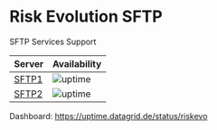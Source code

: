 # Risk Evolution SFTP
SFTP Services Support

| Server                                                        | Availability                                                                       
|---------------------------------------------------------------|----------------------------------------------------------------------------------
| [SFTP1](https://sshcheck.com/server/sftp1.riskevolution.com/) | ![uptime](https://uptime.datagrid.de/api/badge/15/uptime/72?style=flat "SFTP1")  
| [SFTP2](https://sshcheck.com/server/sftp2.riskevolution.com/) | ![uptime](https://uptime.datagrid.de/api/badge/207/uptime/72?style=flat "SFTP2") 

Dashboard: https://uptime.datagrid.de/status/riskevo
